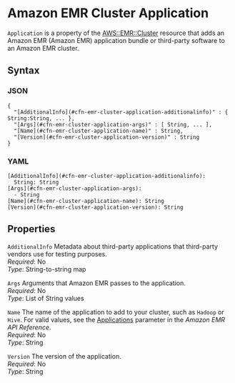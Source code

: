 # Amazon EMR Cluster Application<a name="aws-properties-emr-cluster-application"></a>

`Application` is a property of the [AWS::EMR::Cluster](aws-resource-emr-cluster.md) resource that adds an Amazon EMR \(Amazon EMR\) application bundle or third\-party software to an Amazon EMR cluster\.

## Syntax<a name="w4ab1c21c10d132c13c15b5"></a>

### JSON<a name="aws-properties-emr-cluster-application-syntax.json"></a>

```
{
  "[AdditionalInfo](#cfn-emr-cluster-application-additionalinfo)" : { String:String, ... },
  "[Args](#cfn-emr-cluster-application-args)" : [ String, ... ],
  "[Name](#cfn-emr-cluster-application-name)" : String,
  "[Version](#cfn-emr-cluster-application-version)" : String
}
```

### YAML<a name="aws-properties-emr-cluster-application-syntax.yaml"></a>

```
[AdditionalInfo](#cfn-emr-cluster-application-additionalinfo):
  String: String
[Args](#cfn-emr-cluster-application-args):
  - String
[Name](#cfn-emr-cluster-application-name): String
[Version](#cfn-emr-cluster-application-version): String
```

## Properties<a name="w4ab1c21c10d132c13c15b7"></a>

`AdditionalInfo`  <a name="cfn-emr-cluster-application-additionalinfo"></a>
Metadata about third\-party applications that third\-party vendors use for testing purposes\.  
*Required*: No  
*Type*: String\-to\-string map

`Args`  <a name="cfn-emr-cluster-application-args"></a>
Arguments that Amazon EMR passes to the application\.  
*Required*: No  
*Type*: List of String values

`Name`  <a name="cfn-emr-cluster-application-name"></a>
The name of the application to add to your cluster, such as `Hadoop` or `Hive`\. For valid values, see the [Applications](https://docs.aws.amazon.com/ElasticMapReduce/latest/API/API_RunJobFlow.html) parameter in the *Amazon EMR API Reference*\.  
*Required*: No  
*Type*: String

`Version`  <a name="cfn-emr-cluster-application-version"></a>
The version of the application\.  
*Required*: No  
*Type*: String